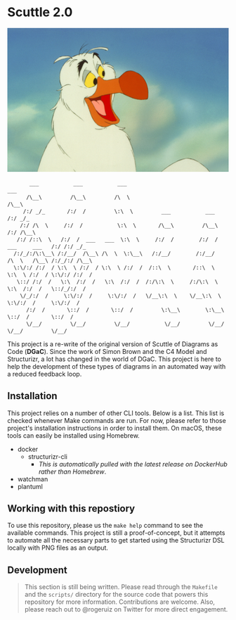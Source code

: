 # Scuttle 2.0

![Scuttle](scuttle.jpg)

```shell
       ___           ___           ___                                                     ___
      /\__\         /\__\         /\  \                                                   /\__\
     /:/ _/_       /:/  /         \:\  \         ___           ___                       /:/ _/_
    /:/ /\  \     /:/  /           \:\  \       /\__\         /\__\                     /:/ /\__\
   /:/ /::\  \   /:/  /  ___   ___  \:\  \     /:/  /        /:/  /      ___     ___   /:/ /:/ _/_
  /:/_/:/\:\__\ /:/__/  /\__\ /\  \  \:\__\   /:/__/        /:/__/      /\  \   /\__\ /:/_/:/ /\__\
  \:\/:/ /:/  / \:\  \ /:/  / \:\  \ /:/  /  /::\  \       /::\  \      \:\  \ /:/  / \:\/:/ /:/  /
   \::/ /:/  /   \:\  /:/  /   \:\  /:/  /  /:/\:\  \     /:/\:\  \      \:\  /:/  /   \::/_/:/  /
    \/_/:/  /     \:\/:/  /     \:\/:/  /   \/__\:\  \    \/__\:\  \      \:\/:/  /     \:\/:/  /
      /:/  /       \::/  /       \::/  /         \:\__\        \:\__\      \::/  /       \::/  /
      \/__/         \/__/         \/__/           \/__/         \/__/       \/__/         \/__/

```

This project is a re-write of the original version of Scuttle of Diagrams as
Code (**DGaC**). Since the work of Simon Brown and the C4 Model and Structurizr,
a lot has changed in the world of DGaC. This project is here to help the
development of these types of diagrams in an automated way with a reduced
feedback loop.

## Installation

This project relies on a number of other CLI tools. Below is a list. This list
is checked whenever Make commands are run. For now, please refer to those
project's installation instructions in order to install them. On macOS, these
tools can easily be installed using Homebrew.

- docker
    - structurizr-cli
        - _This is automatically pulled with the latest release on DockerHub
          rather than Homebrew_.
- watchman
- plantuml

## Working with this repostiory

To use this repository, please us the `make help` command to see the available
commands. This project is still a proof-of-concept, but it attempts to
automate all the necessary parts to get started using the Structurizr DSL
locally with PNG files as an output.

## Development

> This section is still being written. Please read through the `Makefile` and
> the `scripts/` directory for the source code that powers this repository for
> more information. Contributions are welcome. Also, please reach out to
> @rogeruiz on Twitter for more direct engagement.
